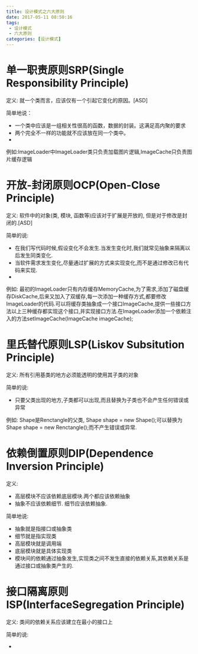 ```yaml
---
title: 设计模式之六大原则
date: 2017-05-11 08:50:16
tags:
 - 设计模式
 - 六大原则
categories: [设计模式]
---
```


# 单一职责原则SRP(Single Responsibility Principle)
定义: 就一个类而言，应该仅有一个引起它变化的原因。[ASD]  

简单地说：  

 - 一个类中应该是一组相关性很高的函数，数据的封装。这满足高内聚的要求
 - 两个完全不一样的功能就不应该放在同一个类中。
 - 
 
 例如:ImageLoader中ImageLoader类只负责加载图片逻辑,ImageCache只负责图片缓存逻辑
 
# 开放-封闭原则OCP(Open-Close Principle)
定义: 软件中的对象(类, 模块, 函数等)应该对于扩展是开放的, 但是对于修改是封闭的.[ASD]

简单的说:

 - 在我们写代码时候,假设变化不会发生.当发生变化时,我们就常见抽象来隔离以后发生同类变化.
 - 当软件需求发生变化,尽量通过扩展的方式来实现变化,而不是通过修改已有代码来实现.
 -  
 
例如:
最初的ImageLoader只有内存缓存MemoryCache,为了需求,添加了磁盘缓存DiskCache,后来又加入了双缓存,每一次添加一种缓存方式,都要修改ImageLoader的代码.可以将缓存类抽象成一个接口ImageCache,提供一些接口方法以上三种缓存都实现这个接口,并实现接口方法.在ImageLoader添加一个依赖注入的方法setImageCache(ImageCache imageCache);

# 里氏替代原则LSP(Liskov Subsitution Principle)
定义: 所有引用基类的地方必须能透明的使用其子类的对象

简单的说:

 - 只要父类出现的地方,子类都可以出现,而且替换为子类也不会产生任何错误或异常
 
例如:
Shape是Renctangle的父类, Shape shape = new Shape();可以替换为Shape shape = new Renctangle();而不产生错误或异常.
 
# 依赖倒置原则DIP(Dependence Inversion Principle)
定义: 

 - 高层模块不应该依赖底层模块.两个都应该依赖抽象
 - 抽象不应该依赖细节. 细节应该依赖抽象.
 
 简单地说:
 
  - 抽象就是指接口或抽象类
  - 细节就是指实现类
  - 高层模块就是调用端
  - 底层模块就是具体实现类
  - 模块间的依赖通过抽象发生,实现类之间不发生直接的依赖关系,其依赖关系是通过接口或抽象类产生的.
  
# 接口隔离原则ISP(InterfaceSegregation Principle)
定义: 类间的依赖关系应该建立在最小的接口上

简单的说:

 - 
